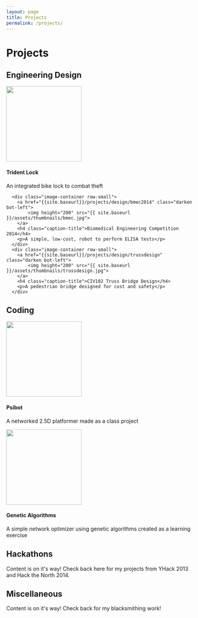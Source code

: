 ```yaml
---
layout: page
title: Projects
permalink: /projects/
---
```


Projects
========

Engineering Design
----
<div>
      <div class="image-container row-small">
        <a href="{{site.baseurl}}/projects/design/trident" class="darken bot-left">
            <img height="200" src="{{ site.baseurl }}/assets/thumbnails/trident.png">
        </a>
        <h4 class="caption-title">Trident Lock</h4>
        <p>An integrated bike lock to combat theft</p>            
      </div>

      <div class="image-container row-small">
        <a href="{{site.baseurl}}/projects/design/bmec2014" class="darken bot-left">
            <img height="200" src="{{ site.baseurl }}/assets/thumbnails/bmec.jpg">
        </a>
        <h4 class="caption-title">Biomedical Engineering Competition 2014</h4>
        <p>A simple, low-cost, robot to perform ELISA tests</p>
      </div>
      <div class="image-container row-small">
        <a href="{{site.baseurl}}/projects/design/trussdesign" class="darken bot-left">
            <img height="200" src="{{ site.baseurl }}/assets/thumbnails/trussdesign.jpg">
        </a>
        <h4 class="caption-title">CIV102 Truss Bridge Design</h4>
        <p>A pedestrian bridge designed for cost and safety</p>
      </div>
</div>

Coding
-----

<div>    
      <div class="image-container row-small">
        <a href="{{site.baseurl}}/projects/coding/psibot" class="darken bot-left">
            <img height="200" src="{{ site.baseurl }}/assets/thumbnails/psibot.bmp">
        </a>  
        <h4 class="caption-title">Psibot</h4>
        <p>A networked 2.5D platformer made as a class project</p>
      </div>
      <div class="image-container row-small">
        <a href="{{site.baseurl}}/projects/coding/genetic" class="darken bot-left">
            <img height="200" src="{{ site.baseurl }}/assets/thumbnails/optimizer.png">
        </a>  
        <h4 class="caption-title">Genetic Algorithms</h4>
        <p>A simple network optimizer using genetic algorithms created as a learning exercise</p>
      </div>
</div>


Hackathons
----
Content is on it's way! Check back here for my projects from YHack 2013 and Hack the North 2014.


Miscellaneous
----
Content is on it's way! Check back for my blacksmithing work!



<!-- {% for category in site.categories %}
  <div class="category-list">
  <h1>
  <a name="{{ category | first }}">{{ category | first }}</a>
  </h1>
    <ul class="post-list">
    {% for posts in category %}
      {% for post in posts limit 4%}
        <li>
            <span class="post-meta">{{ post.date | date: "%b %-d, %Y" }}</span>
            <h2>
              <a class="post-link" href="{{ post.url | prepend: site.baseurl }}">{{ post.title }}</a>
            </h2>
            <p>{{ post.excerpt }}</p>
            <a href="{{ post.url }}">Read more...</a>
        </li>
      {% endfor %}
    {% endfor %}
    </ul>
  </div>
{% endfor %} -->